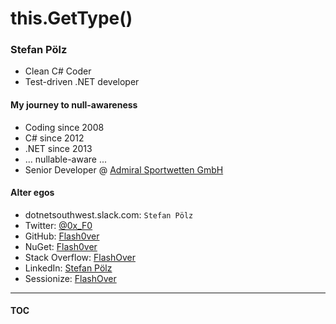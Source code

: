 # this.GetType()

### Stefan Pölz
* Clean C# Coder
* Test-driven .NET developer

#### My journey to null-awareness
* Coding since 2008
* C# since 2012
* .NET since 2013
* ... nullable-aware ...
* Senior Developer @ [Admiral Sportwetten GmbH](https://www.admiral.ag/)

#### Alter egos
* dotnetsouthwest.slack.com: `Stefan Pölz`
* Twitter: [@0x_F0](https://twitter.com/0x_F0)
* GitHub: [Flash0ver](https://github.com/Flash0ver)
* NuGet: [Flash0ver](https://www.nuget.org/profiles/Flash0ver)
* Stack Overflow: [FlashOver](https://stackoverflow.com/users/10167996/flashover)
* LinkedIn: [Stefan Pölz](https://www.linkedin.com/in/stefan-pölz-068a271a1/)
* Sessionize: [FlashOver](https://sessionize.com/FlashOver)

---
#### [TOC](./TOC.md)
